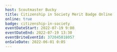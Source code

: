 ```yaml
---
host: Scoutmaster Bucky
title: Citizenship in Society Merit Badge Online
online: true
badge: citizenship-in-society
eventDateStart: 2022-07-19 9:00
eventDateEnd: 2022-07-19 13:30
eventBriteEventId: 372045818057
onSaleDate: 2022-06-01 0:05
---
```

